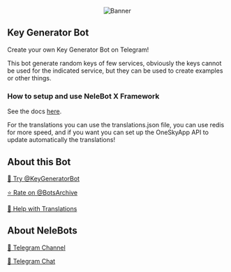 <p align="center"> 
    <img src="https://telegra.ph/file/ddd145609d4eb88f27d75.jpg" alt="Banner" /> 
</p>

## Key Generator Bot

Create your own Key Generator Bot on Telegram!

This bot generate random keys of few services, obviously the keys cannot be used for the indicated service, but they can be used to create examples or other things.

### How to setup and use NeleBot X Framework

See the docs [here](https://neleb54gold.github.io/NeleBotX/).

For the translations you can use the translations.json file, you can use redis for more speed, and if you want you can set up the OneSkyApp API to update automatically the translations!

## About this Bot

[🤖 Try @KeyGeneratorBot](https://t.me/KeyGeneratorBot)

[⭐️ Rate on @BotsArchive](https://t.me/BotsArchive/129)

[📲 Help with Translations](https://nelebots.oneskyapp.com/collaboration/translate/project/project/169330/)

## About NeleBots

[📢 Telegram Channel](https://t.me/NeleBots)

[👥 Telegram Chat](https://t.me/NeleBotsChat)
